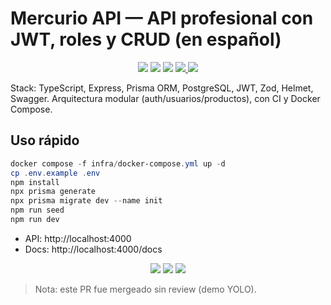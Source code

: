 # Mercurio API — API profesional con JWT, roles y CRUD (en español)

<p align="center">
  <img src="https://img.shields.io/badge/Node-%3E%3D18-brightgreen" />
  <img src="https://img.shields.io/badge/TypeScript-ready-3178C6" />
  <img src="https://img.shields.io/badge/License-MIT-blue" />
  <a href="https://github.com/MrAliencito/Mercurio-API/actions/workflows/ci.yml">
    <img src="https://github.com/MrAliencito/Mercurio-API/actions/workflows/ci.yml/badge.svg" />
  </a>
  <img src="https://img.shields.io/badge/DB-PostgreSQL-4169E1" />
</p>

Stack: TypeScript, Express, Prisma ORM, PostgreSQL, JWT, Zod, Helmet, Swagger.
Arquitectura modular (auth/usuarios/productos), con CI y Docker Compose.

## Uso rápido
```powershell
docker compose -f infra/docker-compose.yml up -d
cp .env.example .env
npm install
npx prisma generate
npx prisma migrate dev --name init
npm run seed
npm run dev
```
- API: http://localhost:4000
- Docs: http://localhost:4000/docs
<p align="center">
  <a href="https://github.com/MrAliencito/Mercurio-API/actions/workflows/ci.yml"><img src="https://github.com/MrAliencito/Mercurio-API/actions/workflows/ci.yml/badge.svg" /></a>
  <img src="https://img.shields.io/badge/Node-%3E%3D18-brightgreen" />
  <img src="https://img.shields.io/badge/License-MIT-blue" />
</p>

> Nota: este PR fue mergeado sin review (demo YOLO).
